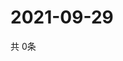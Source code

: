 # 2021-09-29
  共 0条

  <!-- BEGIN -->
  <!-- 最后更新时间Wed Sep 29 2021 02:15:08 GMT+0000 (Coordinated Universal Time) -->
  
  <!-- END -->
  
  